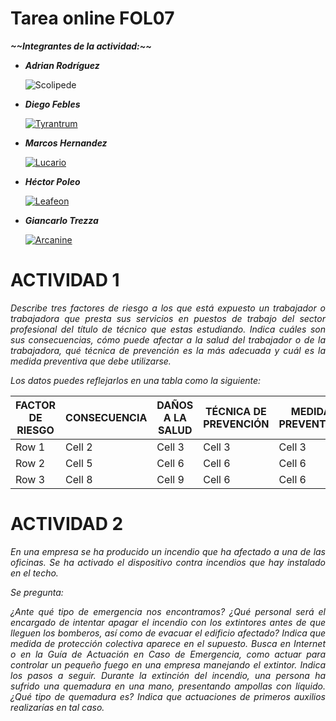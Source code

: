<div align="justify">


# Tarea online FOL07
***\~\~Integrantes de la actividad:\~\~***

- ___Adrian Rodríguez___

  ![Scolipede](https://img.pokemondb.net/sprites/sword-shield/normal/scolipede.png)

- ___Diego Febles___

  [![Tyrantrum](https://img.pokemondb.net/sprites/sword-shield/normal/tyrantrum.png)](https://pokemondb.net/pokedex/tyrantrum) 

- ___Marcos Hernandez___

  [![Lucario](https://img.pokemondb.net/sprites/sword-shield/normal/lucario.png)](https://pokemondb.net/pokedex/lucario)
  
- ___Héctor Poleo___

  [![Leafeon](https://img.pokemondb.net/sprites/sword-shield/normal/leafeon.png)](https://pokemondb.net/pokedex/leafeon)
  
- ___Giancarlo Trezza___

  [![Arcanine](https://img.pokemondb.net/sprites/sword-shield/normal/arcanine.png)](https://pokemondb.net/pokedex/arcanine)

# ACTIVIDAD 1

*Describe tres factores de riesgo a los que está expuesto un trabajador o trabajadora que presta sus servicios en puestos de trabajo del sector profesional del título de técnico que estas estudiando. Indica cuáles son sus consecuencias, cómo puede afectar a la salud del trabajador o de la trabajadora, qué técnica de prevención es la más adecuada y cuál es la medida preventiva que debe utilizarse.*

*Los datos puedes reflejarlos en una tabla como la siguiente:*

| FACTOR DE RIESGO | CONSECUENCIA |DAÑOS A LA SALUD|TÉCNICA DE PREVENCIÓN|MEDIDAS PREVENTIVAS|
|----------|----------|----------|----------|----------|
| Row 1    | Cell 2   | Cell 3   | Cell 3   | Cell 3   |
| Row 2    | Cell 5   | Cell 6   | Cell 6   | Cell 6   |
| Row 3    | Cell 8   | Cell 9   | Cell 6   | Cell 6   |


# ACTIVIDAD 2
*En una empresa se ha producido un incendio que ha afectado a una de las oficinas. Se ha activado el dispositivo contra incendios que hay instalado en el techo.*

*Se pregunta:*

*¿Ante qué tipo de emergencia nos encontramos?
¿Qué personal será el encargado de intentar apagar el incendio con los extintores antes de que lleguen los bomberos, así como de evacuar el edificio afectado?
Indica que medida de protección colectiva aparece en el supuesto.
Busca en Internet o en la Guía de Actuación en Caso de Emergencia, como actuar para controlar un pequeño fuego en una empresa manejando el extintor. Indica los pasos a seguir.
Durante la extinción del incendio, una persona ha sufrido una quemadura en una mano, presentando ampollas con líquido. ¿Qué tipo de quemadura es? Indica que actuaciones de primeros auxilios realizarías en tal caso.*

</div>
